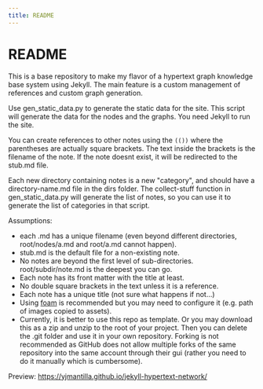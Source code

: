 ```yaml
---
title: README
---
```


# README

This is a base repository to make my flavor of a hypertext graph knowledge base system using Jekyll. The main feature is a custom management of references and custom graph generation.

Use gen_static_data.py to generate the static data for the site. This script will generate the data for the nodes and the graphs.
You need Jekyll to run the site.

You can create references to other notes using the ``(())`` where the parentheses are actually square brackets. The text inside the brackets is the filename of the note. If the note doesnt exist, it will be redirected to the stub.md file.

Each new directory containing notes is a new "category", and should have a directory-name.md file in the dirs folder. The collect-stuff function in gen_static_data.py will generate the list of notes, so you can use it to generate the list of categories in that script.

Assumptions:

- each .md has a unique filename (even beyond different directories, root/nodes/a.md and root/a.md cannot happen).
- stub.md is the default file for a non-existing note.
- No notes are beyond the first level of sub-directories. root/subdir/note.md is the deepest you can go.
- Each note has its front matter with the title at least.
- No double square brackets in the text unless it is a reference.
- Each note has a unique title (not sure what happens if not...)
- Using [foam](https://github.com/foambubble/foam) is recommended but you may need to configure it (e.g. path of images copied to assets).
- Currently, it is better to use this repo as template. Or you may download this as a zip and unzip to the root of your project. Then you can delete the .git folder and use it in your own repository. Forking is not recommended as GitHub does not allow multiple forks of the same repository into the same account through their gui (rather you need to do it manually which is cumbersome).

Preview: https://yjmantilla.github.io/jekyll-hypertext-network/
